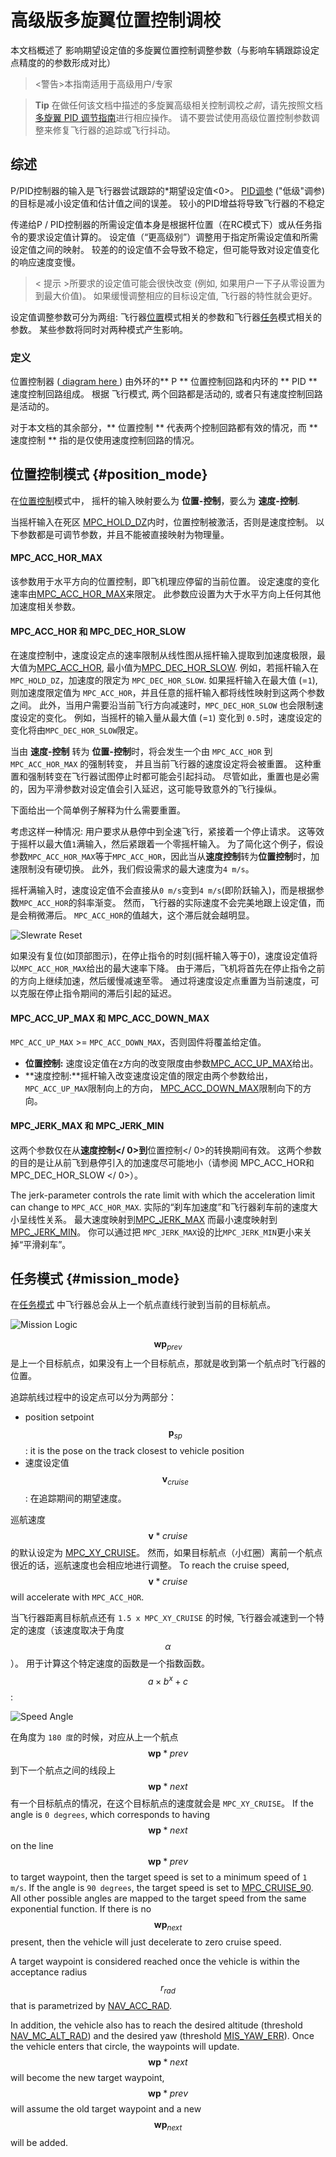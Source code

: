 # 高级版多旋翼位置控制调校

本文档概述了 影响期望设定值的多旋翼位置控制调整参数（与影响车辆跟踪设定点精度的的参数形成对比）

> <警告>本指南适用于高级用户/专家

<span></span>

> **Tip** 在做任何该文档中描述的多旋翼高级相关控制调校*之前*，请先按照文档 [多旋翼 PID 调节指南](../config_mc/pid_tuning_guide_multicopter.md)进行相应操作。 请不要尝试使用高级位置控制参数调整来修复飞行器的追踪或飞行抖动。

## 综述

P/PID控制器的输入是飞行器尝试跟踪的*期望设定值<0>。 [PID调参](../config_mc/pid_tuning_guide_multicopter.md) ("低级"调参) 的目标是减小设定值和估计值之间的误差。 较小的PID增益将导致飞行器的不稳定</p> 

传递给P / PID控制器的所需设定值本身是根据杆位置（在RC模式下）或从任务指令的要求设定值计算的。 设定值（“更高级别”）调整用于指定所需设定值和所需设定值之间的映射。 较差的的设定值不会导致不稳定，但可能导致对设定值变化的响应速度变慢。

> < 提示 >所要求的设定值可能会很快改变 (例如, 如果用户一下子从零设置为到最大价值)。 如果缓慢调整相应的目标设定值, 飞行器的特性就会更好。

设定值调整参数可分为两组: 飞行器[位置](#position_mode)模式相关的参数和飞行器[任务](#mission_mode)模式相关的参数。 某些参数将同时对两种模式产生影响。

### 定义

位置控制器 ([ diagram here ](https://dev.px4.io/en/flight_stack/controller_diagrams.html#multicopter-position-controller)) 由外环的** P ** 位置控制回路和内环的 ** PID ** 速度控制回路组成。 根据 飞行模式, 两个回路都是活动的, 或者只有速度控制回路是活动的。

对于本文档的其余部分，** 位置控制 ** 代表两个控制回路都有效的情况，而 ** 速度控制 ** 指的是仅使用速度控制回路的情况。

## 位置控制模式 {#position_mode}

在[位置控制](../flight_modes/position_mc.md)模式中， 摇杆的输入映射要么为 **位置-控制**，要么为 **速度-控制**.

当摇杆输入在死区 [MPC_HOLD_DZ](../advanced_config/parameter_reference.md#MPC_HOLD_DZ)内时，位置控制被激活，否则是速度控制。 以下参数都是可调节参数，并且不能被直接映射为物理量。

#### MPC_ACC_HOR_MAX

该参数用于水平方向的位置控制，即飞机理应停留的当前位置。 设定速度的变化速率由[MPC_ACC_HOR_MAX](../advanced_config/parameter_reference.md#MPC_ACC_HOR_MAX)来限定。 此参数应设置为大于水平方向上任何其他加速度相关参数。

#### MPC_ACC_HOR 和 MPC_DEC_HOR_SLOW

在速度控制中，速度设定点的速率限制从线性图从摇杆输入提取到加速度极限，最大值为[MPC_ACC_HOR](../advanced_config/parameter_reference.md#MPC_ACC_HOR), 最小值为[MPC_DEC_HOR_SLOW](../advanced_config/parameter_reference.md#MPC_DEC_HOR_SLOW). 例如，若摇杆输入在 `MPC_HOLD_DZ`，加速度的限定为 `MPC_DEC_HOR_SLOW`. 如果摇杆输入在最大值 (=`1`), 则加速度限定值为 `MPC_ACC_HOR`，并且任意的摇杆输入都将线性映射到这两个参数之间。 此外，当用户需要沿当前飞行方向减速时，`MPC_DEC_HOR_SLOW` 也会限制速度设定的变化。 例如，当摇杆的输入量从最大值 (=`1`) 变化到 `0.5`时，速度设定的变化将由`MPC_DEC_HOR_SLOW`限定。

当由 **速度-控制** 转为 **位置-控制**时，将会发生一个由 `MPC_ACC_HOR` 到 `MPC_ACC_HOR_MAX` 的强制转变， 并且当前飞行器的速度设定将会被重置。 这种重置和强制转变在飞行器试图停止时都可能会引起抖动。 尽管如此，重置也是必需的，因为平滑参数对设定值会引入延迟，这可能导致意外的飞行操纵。

下面给出一个简单例子解释为什么需要重置。

考虑这样一种情况: 用户要求从悬停中到全速飞行，紧接着一个停止请求。 这等效于摇杆以最大值`1`满输入，然后紧跟着一个零摇杆输入。 为了简化这个例子，假设参数`MPC_ACC_HOR_MAX`等于`MPC_ACC_HOR`，因此当从**速度控制**转为**位置控制**时，加速限制没有硬切换。 此外，我们假设需求的最大速度为`4 m/s`。

摇杆满输入时，速度设定值不会直接从`0 m/s`变到`4 m/s`(即阶跃输入)，而是根据参数`MPC_ACC_HOR`的斜率渐变。 然而，飞行器的实际速度不会完美地跟上设定值，而是会稍微滞后。 `MPC_ACC_HOR`的值越大，这个滞后就会越明显。

![Slewrate Reset](../../images/slewrate_reset.svg)

如果没有复位(如顶部图示)，在停止指令的时刻(摇杆输入等于0)，速度设定值将以` MPC_ACC_HOR_MAX `给出的最大速率下降。 由于滞后，飞机将首先在停止指令之前的方向上继续加速，然后缓慢减速至零。 通过将速度设定点重置为当前速度，可以克服在停止指令期间的滞后引起的延迟。

#### MPC_ACC_UP_MAX 和 MPC_ACC_DOWN_MAX

`MPC_ACC_UP_MAX` >= `MPC_ACC_DOWN_MAX`，否则固件将覆盖给定值。

- **位置控制:** 速度设定值在z方向的改变限度由参数[MPC_ACC_UP_MAX](../advanced_config/parameter_reference.md#MPC_ACC_UP_MAX)给出。
- **速度控制:**摇杆输入改变速度设定值的限定由两个参数给出， `MPC_ACC_UP_MAX`限制向上的方向， [MPC_ACC_DOWN_MAX](../advanced_config/parameter_reference.md#MPC_ACC_DOWN_MAX)限制向下的方向。 

#### MPC_JERK_MAX 和 MPC_JERK_MIN

这两个参数仅在从**速度控制</ 0>到**位置控制</ 0>的转换期间有效。 这两个参数的目的是让从前飞到悬停引入的加速度尽可能地小（请参阅 MPC_ACC_HOR和MPC_DEC_HOR_SLOW </ 0>）。</p> 

The jerk-parameter controls the rate limit with which the acceleration limit can change to `MPC_ACC_HOR_MAX`. 实际的“刹车加速度”和飞行器刹车前的速度大小呈线性关系。 最大速度映射到[MPC_JERK_MAX](../advanced_config/parameter_reference.md#MPC_JERK_MAX) 而最小速度映射到 [MPC_JERK_MIN](../advanced_config/parameter_reference.md#MPC_JERK_MIN)。 你可以通过把 `MPC_JERK_MAX`设的比`MPC_JERK_MIN`更小来关掉“平滑刹车”。

## 任务模式 {#mission_mode}

在[任务模式](../flight_modes/mission.md) 中飞行器总会从上一个航点直线行驶到当前的目标航点。

![Mission Logic](../../images/autologic.png)

$$\mathbf{wp}_{prev}$$ 是上一个目标航点，如果没有上一个目标航点，那就是收到第一个航点时飞行器的位置。

追踪航线过程中的设定点可以分为两部分：

- position setpoint $$\mathbf{p}_{sp}$$: it is the pose on the track closest to vehicle position 
- 速度设定值 $$\mathbf{v}_{cruise}$$: 在追踪期间的期望速度。

巡航速度 $$\mathbf{v}*{cruise}$$ 的默认设定为 [MPC_XY_CRUISE](../advanced_config/parameter_reference.md#MPC_XY_CRUISE)。 然而，如果目标航点（小红圈）离前一个航点很近的话，巡航速度也会相应地进行调整。 To reach the cruise speed, $$\mathbf{v}*{cruise}$$ will accelerate with `MPC_ACC_HOR`.

当飞行器距离目标航点还有 `1.5 x MPC_XY_CRUISE` 的时候, 飞行器会减速到一个特定的速度（该速度取决于角度$$\alpha$$）。 用于计算这个特定速度的函数是一个指数函数。 $$a \times b^{x} + c$$:

![Speed Angle](../../images/speed_from_angle.png)

在角度为 `180 度`的时候，对应从上一个航点$$\mathbf{wp}*{prev}$$ 到下一个航点之间的线段上$$\mathbf{wp}*{next}$$ 有一个目标航点的情况，在这个目标航点的速度就会是 `MPC_XY_CRUISE`。 If the angle is `0 degrees`, which corresponds to having $$\mathbf{wp}*{next}$$ on the line $$\mathbf{wp}*{prev}$$ to target waypoint, then the target speed is set to a minimum speed of `1 m/s`. If the angle is `90 degrees`, the target speed is set to [MPC_CRUISE_90](../advanced_config/parameter_reference.md#MPC_CRUISE_90). All other possible angles are mapped to the target speed from the same exponential function. If there is no $$\mathbf{wp}_{next}$$ present, then the vehicle will just decelerate to zero cruise speed.

A target waypoint is considered reached once the vehicle is within the acceptance radius $$r_{rad}$$ that is parametrized by [NAV_ACC_RAD](../advanced_config/parameter_reference.md#NAV_ACC_RAD).

In addition, the vehicle also has to reach the desired altitude (threshold [NAV_MC_ALT_RAD](../advanced_config/parameter_reference.md#NAV_MC_ALT_RAD)) and the desired yaw (threshold [MIS_YAW_ERR](../advanced_config/parameter_reference.md#MIS_YAW_ERR)). Once the vehicle enters that circle, the waypoints will update. $$\mathbf{wp}*{next}$$ will become the new target waypoint, $$\mathbf{wp}*{prev}$$ will assume the old target waypoint and a new $$\mathbf{wp}_{next}$$ will be added.